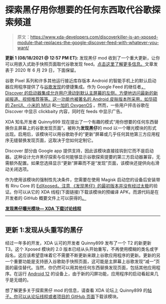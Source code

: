 # 探索黑仔用你想要的任何东西取代谷歌探索频道

> 原文：<https://www.xda-developers.com/discoverkiller-is-an-xposed-module-that-replaces-the-google-discover-feed-with-whatever-you-want/>

**更新 1 (08/18/2021 @ 12:57 PM ET):** 发现黑仔 mod 收到了一个重大更新，让你可以用嵌入式助手快照页面取代谷歌发现 feed。[点击这里了解更多信息。](#update1)文章发表于 2020 年 6 月 29 日，下面保留。

谷歌 Pixel 系列和许多其他运行接近库存版本 Android 的智能手机上的默认启动器应用程序提供了与[谷歌发现](https://www.xda-developers.com/google-discover-dark-theme-pixel-launcher/)的便捷集成。作为 Google Feed 的继任者[，Discover 的启动器集成允许用户滑动到默认主屏幕的左侧，方便地访问最新的新闻报道、视频推荐等等。这一功能也被著名的 Android 皮肤版本所采用，如华硕的 ZenUI、](https://www.xda-developers.com/google-feed-rebrand-discover/)[小米的 MIUI](https://www.xda-developers.com/miui-launcher-hidden-google-discover-integration/) 和[一加的 OxygenOS](https://www.xda-developers.com/oneplus-launcher-google-discover-not-shelf-oneplus-8/) 。然而，一些用户抨击谷歌在 Discover 中显示 clickbaity 内容，同时在 feeds 中显示广告。

XDA 知名开发者 Quinny899 现在提出了一个有趣的模式“用你想要的任何东西替换你主屏幕上的谷歌发现页面”。被称为**发现黑仔**的 mod 以一个曝光模块的形式出现。启用后，该模块可以用谷歌助手的“更新”屏幕或几乎任何其他第三方应用程序无缝替换发现页面，这取决于您如何定制它。

Discover 部分由 Google app 提供支持，因此该模块直接挂钩到它而不是启动器。这种设计允许黑仔探索与任何能够显示谷歌探索提要的第三方启动器兼容，无需额外配置。如果您选择显示“更新”屏幕而不是“发现”页面，该模块还提供向右滑动关闭选项。

作为使用该模块的强制性先决条件，您需要在使用 Magisk 启动您的设备后安装带有 Riru Core 的 [EdXposed。注意,《发现黑仔》的最初版本并没有经过](https://www.xda-developers.com/xposed-framework-unofficial-port-android-pie/)[太极](https://taichi.cool/doc/)的验证。你可以从它的 XDA 线程(下面链接)下载该模块的预编译 APK，而源代码是在开发者的 GitHub 概要文件上可以获得的[。](https://github.com/KieronQuinn/DiscoverKiller)

**[发现黑仔曝光模块— XDA 下载讨论线程](https://forum.xda-developers.com/xposed/modules/app-discoverkiller-replace-google-t4120997)**

* * *

## 更新 1:发现从头重写的黑仔

经过一年多的开发，XDA 认可的开发者 Quinny899 发布了一个 T2 的新更新 T3。这个 Xposed 模块的 2.0 版本已经从头开始重写，不再使用模糊的类名或字段名，这应该希望意味着它不需要不断更新来跟上谷歌应用程序的更新。更新的另一个重要功能是支持嵌入谷歌助手快照页面，这可能是主屏幕上谷歌发现“减一”页面的最佳替代。当然，你仍然可以用其他任何东西替换发现页面，包括其他应用程序。在运行 [Android 12](https://www.xda-developers.com/android-12/) 的设备上，由于新的闪屏功能，应用程序的启动看起来几乎是无缝的。

想了解更多关于探索黑仔 mod 的信息，请查看 XDA 论坛上 Quinny899 的[帖子。你可以从论坛线程或者](https://forum.xda-developers.com/t/app-xposed-16-08-discover-killer-replace-the-google-discover-page-on-your-home-screen.4120997/#post-85489853)[项目的 GitHub 页面](https://github.com/KieronQuinn/DiscoverKiller)下载该模块。